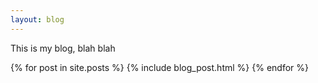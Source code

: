 ```yaml
---
layout: blog
---
```


This is my blog, blah blah

{% for post in site.posts %}
  {% include blog_post.html %}
{% endfor %}

